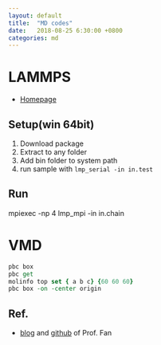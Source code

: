 ```yaml
---
layout: default
title:  "MD codes"
date:   2018-08-25 6:30:00 +0800
categories: md
---
```


# LAMMPS

- [Homepage](http://lammps.sandia.gov/index.html)

## Setup(win 64bit)

1. Download package
1. Extract to any folder
1. Add bin folder to system path
1. run sample with `lmp_serial -in in.test`

## Run

mpiexec -np 4 lmp_mpi -in in.chain

# VMD

```tcl
pbc box
pbc get
molinfo top set { a b c} {60 60 60}
pbc box -on -center origin
```

## Ref.

- [blog](http://blog.sciencenet.cn/home.php?mod=space&uid=3102863) and [github](https://github.com/brucefan1983) of Prof. Fan